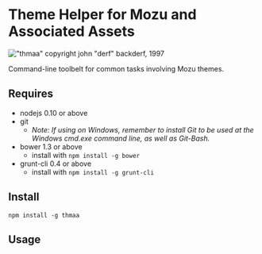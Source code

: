 # Theme Helper for Mozu and Associated Assets
!["thmaa" copyright john "derf" backderf, 1997](https://cloud.githubusercontent.com/assets/1643758/5307264/17d153f4-7bd1-11e4-8bbb-951ca191b903.jpg)

Command-line toolbelt for common tasks involving Mozu themes.

## Requires
 - nodejs 0.10 or above
 - git
   - *Note: If using on Windows, remember to install Git to be used at the Windows cmd.exe command line, as well as Git-Bash.*
 - bower 1.3 or above
   - install with `npm install -g bower`
 - grunt-cli 0.4 or above
   - install with `npm install -g grunt-cli`

## Install
```
npm install -g thmaa
```

## Usage